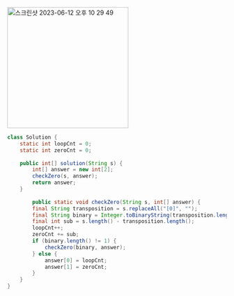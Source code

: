 <img width="278" alt="스크린샷 2023-06-12 오후 10 29 49" src="https://github.com/koreaIT-study/programmers/assets/82895809/66fdb27a-95c3-437c-be41-25bd3605de86">



```java
class Solution {
    static int loopCnt = 0;
    static int zeroCnt = 0;
    
    public int[] solution(String s) {
        int[] answer = new int[2];
        checkZero(s, answer);
        return answer;
    }
    
        public static void checkZero(String s, int[] answer) {
        final String transposition = s.replaceAll("[0]", "");
        final String binary = Integer.toBinaryString(transposition.length());
        final int sub = s.length() - transposition.length();
        loopCnt++;
        zeroCnt += sub;
        if (binary.length() != 1) {
            checkZero(binary, answer);
        } else {
            answer[0] = loopCnt;
            answer[1] = zeroCnt;
        }
    }
}
```
